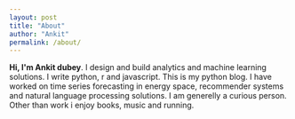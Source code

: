 ```yaml
---
layout: post
title: "About"
author: "Ankit"
permalink: /about/
---
```


**Hi, I'm Ankit dubey**. I design and build analytics and machine learning solutions.
I write python, r and javascript. This is my python blog. I have worked on time series
forecasting in energy space, recommender systems and natural language processing solutions.
I am generelly a curious person. Other than work i enjoy books, music and running.


